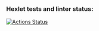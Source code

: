 ### Hexlet tests and linter status:
[![Actions Status](https://github.com/GHmullagaliev11/frontend-project-44/actions/workflows/hexlet-check.yml/badge.svg)](https://github.com/GHmullagaliev11/frontend-project-44/actions)